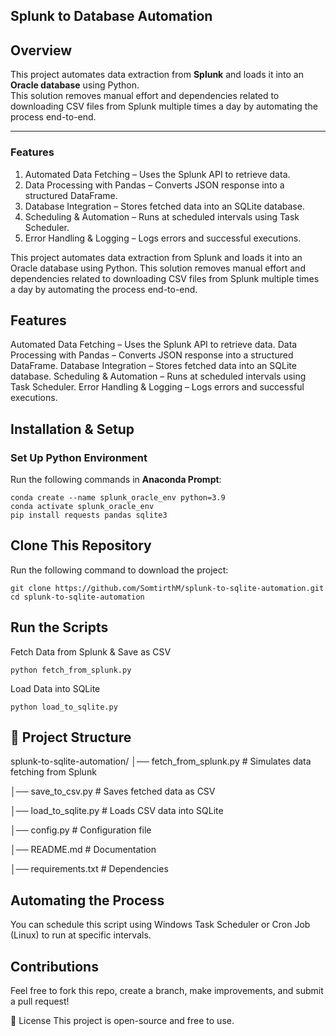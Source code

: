 ## Splunk to Database Automation
## Overview

This project automates data extraction from **Splunk** and loads it into an **Oracle database** using Python.  
This solution removes manual effort and dependencies related to downloading CSV files from Splunk multiple times a day by automating the process end-to-end.


---

### Features
1. Automated Data Fetching – Uses the Splunk API to retrieve data.
2. Data Processing with Pandas – Converts JSON response into a structured DataFrame.
3. Database Integration – Stores fetched data into an SQLite database.
4. Scheduling & Automation – Runs at scheduled intervals using Task Scheduler.
5. Error Handling & Logging – Logs errors and successful executions.


This project automates data extraction from Splunk and loads it into an Oracle database using Python.
This solution removes manual effort and dependencies related to downloading CSV files from Splunk multiple times a day by automating the process end-to-end.

## Features
Automated Data Fetching – Uses the Splunk API to retrieve data.
Data Processing with Pandas – Converts JSON response into a structured DataFrame.
Database Integration – Stores fetched data into an SQLite database.
Scheduling & Automation – Runs at scheduled intervals using Task Scheduler.
Error Handling & Logging – Logs errors and successful executions.


## Installation & Setup


### **Set Up Python Environment**
Run the following commands in **Anaconda Prompt**:
```
conda create --name splunk_oracle_env python=3.9
conda activate splunk_oracle_env
pip install requests pandas sqlite3

```

## Clone This Repository
Run the following command to download the project:
```
git clone https://github.com/SomtirthM/splunk-to-sqlite-automation.git
cd splunk-to-sqlite-automation
```

## Run the Scripts
Fetch Data from Splunk & Save as CSV
```
python fetch_from_splunk.py
```

Load Data into SQLite
```
python load_to_sqlite.py
```


## 📂 Project Structure


splunk-to-sqlite-automation/
│── fetch_from_splunk.py # Simulates data fetching from Splunk 

│── save_to_csv.py # Saves fetched data as CSV 

│── load_to_sqlite.py # Loads CSV data into SQLite 

│── config.py # Configuration file 

│── README.md # Documentation 

│── requirements.txt # Dependencies

## Automating the Process
You can schedule this script using Windows Task Scheduler or Cron Job (Linux) to run at specific intervals.

## Contributions
Feel free to fork this repo, create a branch, make improvements, and submit a pull request! 

📜 License
This project is open-source and free to use.


